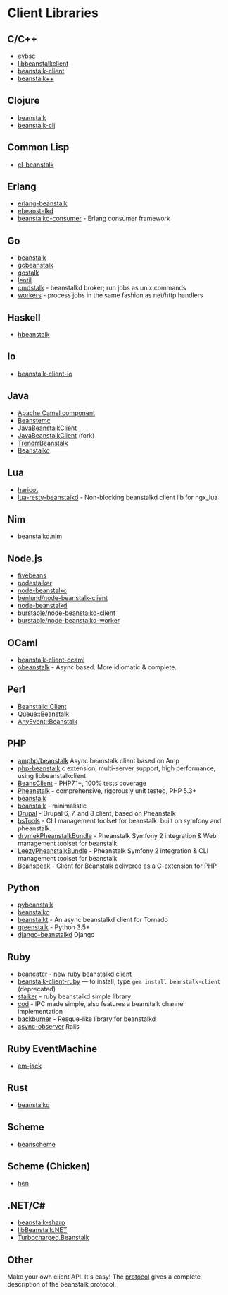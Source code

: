 # Client Libraries

## C/C++

- [evbsc](http://github.com/bergundy/evbsc)
- [libbeanstalkclient](http://github.com/bergundy/libbeanstalkclient/)
- [beanstalk-client](https://github.com/deepfryed/beanstalk-client)
- [beanstalk++](https://github.com/mostphotos/beanstalkpp)

## Clojure

- [beanstalk](https://github.com/drsnyder/beanstalk)
- [beanstalk-clj](https://github.com/soasme/beanstalk-clj)

## Common Lisp

- [cl-beanstalk](http://github.com/antifuchs/cl-beanstalk)

## Erlang

- [erlang-beanstalk](http://github.com/tim/erlang-beanstalk)
- [ebeanstalkd](https://github.com/silviucpp/ebeanstalkd)
- [beanstalkd-consumer](https://github.com/silviucpp/beanstalkd-consumer) - Erlang consumer framework

## Go

- [beanstalk](http://github.com/kr/beanstalk)
- [gobeanstalk](http://github.com/iwanbk/gobeanstalk)
- [gostalk](https://github.com/manveru/gostalk)
- [lentil](https://github.com/nutrun/lentil)
- [cmdstalk](https://github.com/99designs/cmdstalk) - beanstalkd broker; run jobs as unix commands
- [workers](https://github.com/mikegleasonjr/workers) - process jobs in the same fashion as net/http handlers

## Haskell

- [hbeanstalk](http://github.com/scsibug/hbeanstalk)

## Io

- [beanstalk-client-io](http://github.com/iamaleksey/beanstalk-client-io/)

## Java

- [Apache Camel component](http://github.com/osinka/camel-beanstalk)
- [Beanstemc](https://github.com/safl/beanstemc)
- [JavaBeanstalkClient](https://github.com/jpeffer/JavaBeanstalkClient)
- [JavaBeanstalkClient](https://github.com/lkesteloot/JavaBeanstalkClient) (fork)
- [TrendrrBeanstalk](https://github.com/dustismo/TrendrrBeanstalk)
- [Beanstalkc](https://github.com/dinstone/com.dinstone.beanstalkc)

## Lua

- [haricot](https://github.com/catwell/haricot)
- [lua-resty-beanstalkd](https://github.com/smallfish/lua-resty-beanstalkd) - Non-blocking beanstalkd client lib for ngx_lua

## Nim

- [beanstalkd.nim](https://github.com/tormaroe/beanstalkd.nim)

## Node.js

- [fivebeans](https://github.com/ceejbot/fivebeans)
- [nodestalker](http://github.com/pascalopitz/nodestalker)
- [node-beanstalkc](https://github.com/jayyvis/node-beanstalkc)
- [benlund/node-beanstalk-client](https://github.com/benlund/node-beanstalk-client)
- [node-beanstalkd](https://github.com/robinjoseph08/node-beanstalkd)
- [burstable/node-beanstalkd-client](https://github.com/burstable/node-beanstalkd-client)
- [burstable/node-beanstalkd-worker](https://github.com/burstable/node-beanstalkd-worker)

## OCaml

- [beanstalk-client-ocaml](http://github.com/dustin/beanstalk-client-ocaml)
- [obeanstalk](https://github.com/rgrinberg/obeanstalk) - Async based. More idiomatic & complete.

## Perl

- [Beanstalk::Client](http://search.cpan.org/dist/Beanstalk-Client/)
- [Queue::Beanstalk](http://search.cpan.org/dist/Queue-Beanstalk/)
- [AnyEvent::Beanstalk](http://search.cpan.org/dist/AnyEvent-Beanstalk/)

## PHP

- [amphp/beanstalk](https://github.com/amphp/beanstalk) Async beanstalk client based on Amp
- [php-beanstalk](https://github.com/nil-zhang/php-beanstalk/) c extension, multi-server support, high performance, using libbeanstalkclient
- [BeansClient](https://github.com/xobotyi/beansclient) - PHP7.1+, 100% tests coverage
- [Pheanstalk](https://github.com/pda/pheanstalk) - comprehensive, rigorously unit tested, PHP 5.3+
- [beanstalk](http://sourceforge.net/projects/beanstalk/)
- [beanstalk](https://github.com/davidpersson/beanstalk) - minimalistic
- [Drupal](https://www.drupal.org/project/beanstalkd) - Drupal 6, 7, and 8 client, based on Pheanstalk
- [bsTools](https://github.com/jimbojsb/bstools) - CLI management toolset for beanstalk. built on symfony and pheanstalk.
- [drymekPheanstalkBundle](https://github.com/drymek/PheanstalkBundle) - Pheanstalk Symfony 2 integration & Web management toolset for beanstalk.
- [LeezyPheanstalkBundle](https://github.com/armetiz/LeezyPheanstalkBundle) - Pheanstalk Symfony 2 integration & CLI management toolset for beanstalk.
- [Beanspeak](https://github.com/phalcongelist/beanspeak) - Client for Beanstalk delivered as a C-extension for PHP

## Python

- [pybeanstalk](https://github.com/beanstalkd/pybeanstalk/)
- [beanstalkc](http://github.com/earl/beanstalkc/)
- [beanstalkt](https://bitbucket.org/nephics/beanstalkt) - An async beanstalkd client for Tornado
- [greenstalk](https://github.com/mayhewj/greenstalk) - Python 3.5+
- [django-beanstalkd](http://github.com/jonasvp/django-beanstalkd/) Django

## Ruby

- [beaneater](http://beanstalkd.github.com/beaneater) - new ruby beanstalkd client
- [beanstalk-client-ruby](http://beanstalk.rubyforge.org/) — to install,
   type `gem install beanstalk-client` (deprecated)
- [stalker](http://github.com/han/stalker) - ruby beanstalkd
   simple library
- [cod](https://github.com/kschiess/cod) - IPC made simple, also features a beanstalk channel implementation
- [backburner](https://github.com/nesquena/backburner) - Resque-like library for beanstalkd
- [async-observer](https://github.com/causes/async_observer) Rails

## Ruby EventMachine

- [em-jack](https://github.com/igrigorik/em-jack)

## Rust

- [beanstalkd](https://github.com/schickling/rust-beanstalkd)

## Scheme

- [beanscheme](http://github.com/ocorcoll/beanscheme)

## Scheme (Chicken)

- [hen](https://github.com/joseph-gay/cscm-hen)

## .NET/C#

- [beanstalk-sharp](http://github.com/jtdowney/beanstalk-sharp)
- [libBeanstalk.NET](http://github.com/sdether/libBeanstalk.NET)
- [Turbocharged.Beanstalk](https://github.com/jennings/Turbocharged.Beanstalk)

## Other

Make your own client API. It's easy! The [protocol](/protocol) gives a
complete description of the beanstalk protocol.
